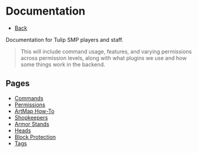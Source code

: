 # Documentation

- [Back](/)

Documentation for Tulip SMP players and staff. 

> This will include command usage, features, and varying permissions across permission levels, along with what plugins we use and how some things work in the backend.

## Pages

- [Commands](commands)
- [Permissions](permissions)
- [ArtMap How-To](artmap)
- [Shopkeepers](shopkeepers)
- [Armor Stands](armorstands)
- [Heads](heads)
- [Block Protection](blockprot)
- [Tags](tags)